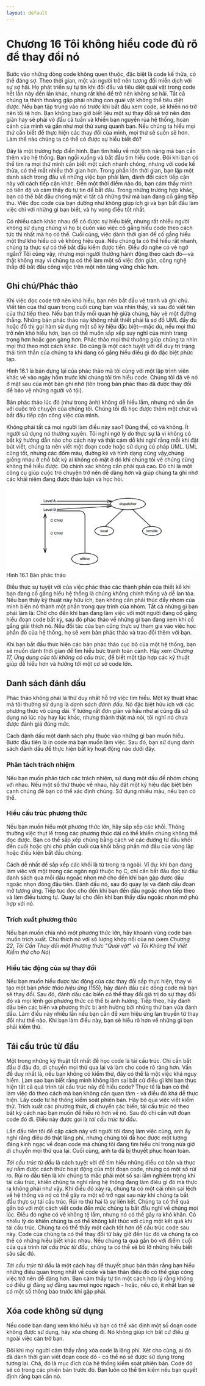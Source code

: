 ```yaml
---
layout: default
---
```


# Chương 16 Tôi không hiểu code đủ rõ để thay đổi nó

Bước vào những dòng code không quen thuộc, đặc biệt là code kế thừa, có thể đáng sợ. Theo thời gian, một vài người trở nên tương đối miễn dịch với sự sợ hãi. Họ phát triển sự tự tin khi đối đầu và tiêu diệt quái vật trong code hết lần này đến lần khác, nhưng rất khó để trở nên không sợ hãi. Tất cả chúng ta thỉnh thoảng gặp phải những con quái vật không thể tiêu diệt được. Nếu bạn tập trung vào nó trước khi bắt đầu xem code, sẽ khiến nó trở nên tồi tệ hơn. Bạn không bao giờ biết liệu một sự thay đổi sẽ trở nên đơn giản hay sẽ phải vò đầu cả tuần và khiến bạn nguyền rủa hệ thống, hoàn cảnh của mình và gần như mọi thứ xung quanh bạn. Nếu chúng ta hiểu mọi thứ cần biết để thực hiện các thay đổi của mình, mọi thứ sẽ suôn sẻ hơn. Làm thế nào chúng ta có thể có được sự hiểu biết đó?

Đây là một trường hợp điển hình. Bạn tìm hiểu về một tính năng mà bạn cần thêm vào hệ thống. Bạn ngồi xuống và bắt đầu tìm hiểu code. Đôi khi bạn có thể tìm ra mọi thứ mình cần biết một cách nhanh chóng, nhưng với code kế thừa, có thể mất nhiều thời gian hơn. Trong phần lớn thời gian, bạn lập một danh sách trong đầu về những việc bạn phải làm, đánh đổi cách tiếp cận này với cách tiếp cận khác. Đến một thời điểm nào đó, bạn cảm thấy mình có tiến độ và cảm thấy đủ tự tin để bắt đầu. Trong những trường hợp khác, bạn có thể bắt đầu chóng mặt vì tất cả những thứ mà bạn đang cố gắng tiếp thu. Việc đọc code của bạn dường như không giúp ích gì và bạn bắt đầu làm việc chỉ với những gì bạn biết, và hy vọng điều tốt nhất.

Có nhiều cách khác nhau để có được sự hiểu biết, nhưng rất nhiều người không sử dụng chúng vì họ bị cuốn vào việc cố gắng hiểu code theo cách tức thì nhất mà họ có thể. Cuối cùng, việc dành thời gian để cố gắng hiểu một thứ khó hiểu có vẻ không hiệu quả. Nếu chúng ta có thể hiểu rất nhanh, chúng ta thực sự có thể bắt đầu kiếm được tiền. Điều đó nghe có vẻ ngớ ngẩn? Tôi cũng vậy, nhưng mọi người thường hành động theo cách đó—và thật không may vì chúng ta có thể làm một số việc đơn giản, công nghệ thấp để bắt đầu công việc trên một nền tảng vững chắc hơn.

## Ghi chú/Phác thảo

Khi việc đọc code trở nên khó hiểu, bạn nên bắt đầu vẽ tranh và ghi chú. Viết tên của thứ quan trọng cuối cùng bạn vừa nhìn thấy, và sau đó viết tên của thứ tiếp theo. Nếu bạn thấy mối quan hệ giữa chúng, hãy vẽ một đường thẳng. Những bản phác thảo này không nhất thiết phải là sơ đồ UML đầy đủ hoặc đồ thị gọi hàm sử dụng một số ký hiệu đặc biệt—mặc dù, nếu mọi thứ trở nên khó hiểu hơn, bạn có thể muốn sắp xếp suy nghĩ của mình trang trọng hơn hoặc gọn gàng hơn. Phác thảo mọi thứ thường giúp chúng ta nhìn mọi thứ theo một cách khác. Đó cũng là một cách tuyệt vời để duy trì trạng thái tinh thần của chúng ta khi đang cố gắng hiểu điều gì đó đặc biệt phức tạp.

Hình 16.1 là bản dựng lại của phác thảo mà tôi cùng với một lập trình viên khác vẽ vào ngày hôm trước khi chúng tôi tìm hiểu code. Chúng tôi đã vẽ nó ở mặt sau của một bản ghi nhớ (tên trong bản phác thảo đã được thay đổi để bảo vệ những người vô tội).

Bản phác thảo lúc đó (như trong ảnh) không dễ hiểu lắm, nhưng nó vẫn ổn với cuộc trò chuyện của chúng tôi. Chúng tôi đã học được thêm một chút và bắt đầu tiếp cận công việc của mình.

Không phải tất cả mọi người làm điều này sao? Đúng thế, có và không. Ít người sử dụng nó thường xuyên. Tôi nghi ngờ lý do thực sự là vì không có bất kỳ hướng dẫn nào cho cách này và thật cám dỗ khi nghĩ rằng mỗi khi đặt bút viết, chúng ta nên viết một đoạn code hoặc sử dụng cú pháp UML. UML cũng tốt, nhưng các đốm màu, đường kẻ và hình dạng cũng vậy,chúng giống nhau ở chỗ bất kỳ ai không có mặt ở đó khi chúng tôi vẽ chúng cũng không thể hiểu được. Độ chính xác không cần phải quá cao. Đó chỉ là một công cụ giúp cuộc trò chuyện trở nên dễ dàng hơn và giúp chúng ta ghi nhớ các khái niệm đang được thảo luận và học hỏi.

![16.1](images/16/16-1.png)
Hình 16.1 Bản phác thảo

Điều thực sự tuyệt vời của việc phác thảo các thành phần của thiết kế khi bạn đang cố gắng hiểu hệ thống là chúng không chính thống và dễ lan tỏa. Nếu bạn thấy kỹ thuật này hữu ích, bạn không cần phải thúc đẩy nhóm của mình biến nó thành một phần trong quy trình của nhóm. Tất cả những gì bạn phải làm là: Chờ cho đến khi bạn đang làm việc với một người đang cố gắng hiểu đoạn code bất kỳ, sau đó phác thảo về những gì bạn đang xem khi cố gắng giải thích nó. Nếu đối tác của bạn cũng thực sự tham gia vào việc học phần đó của hệ thống, họ sẽ xem bản phác thảo và trao đổi thêm với bạn.

Khi bạn bắt đầu thực hiện các bản phác thảo cục bộ của một hệ thống, bạn sẽ muốn dành thời gian để tìm hiểu bức tranh toàn cảnh. Hãy xem _Chương 17, Ứng dụng của tôi không có cấu trúc_, để biết một tập hợp các kỹ thuật giúp dễ hiểu hơn và hướng tới một cơ sở code lớn.

## Danh sách đánh dấu

Phác thảo không phải là thứ duy nhất hỗ trợ việc tìm hiểu. Một kỹ thuật khác mà tôi thường sử dụng là _danh sách đánh dấu_. Nó đặc biệt hữu ích với các phương thức vô cùng dài. Ý tưởng rất đơn giản và hầu như ai cũng đã sử dụng nó lúc này hay lúc khác, nhưng thành thật mà nói, tôi nghĩ nó chưa được đánh giá đúng mức.

Cách đánh dấu một danh sách phụ thuộc vào những gì bạn muốn hiểu. Bước đầu tiên là in code mà bạn muốn làm việc. Sau đó, bạn sử dụng danh sách đánh dấu để thực hiện bất kỳ hoạt động nào dưới đây.

### Phân tách trách nhiệm

Nếu bạn muốn phân tách các trách nhiệm, sử dụng một dấu để nhóm chúng với nhau. Nếu một số thứ thuộc về nhau, hãy đặt một ký hiệu đặc biệt bên cạnh chúng để bạn có thể xác định chúng. Sử dụng nhiều màu, nếu bạn có thể.

### Hiểu cấu trúc phương thức

Nếu bạn muốn hiểu một phương thức lớn, hãy sắp xếp các khối. Thông thường việc thụt lề trong các phương thức dài có thể khiến chúng không thể đọc được. Bạn có thể sắp xếp chúng bằng cách vẽ các đường từ đầu khối đến cuối hoặc ghi chú phần cuối của khối bằng phần mở đầu của vòng lặp hoặc điều kiện bắt đầu chúng.

Cách dễ nhất để sắp xếp các khối là từ trong ra ngoài. Ví dụ: khi bạn đang làm việc với một trong các ngôn ngữ thuộc họ C, chỉ cần bắt đầu đọc từ đầu danh sách qua mỗi dấu ngoặc nhọn mở cho đến khi bạn gặp được dấu ngoặc nhọn đóng đầu tiên. Đánh dấu nó, sau đó quay lại và đánh dấu đoạn mở tương ứng. Tiếp tục đọc cho đến khi bạn đến dấu ngoặc nhọn tiếp theo và làm điều tương tự. Quay lại cho đến khi bạn thấy dấu ngoặc nhọn mở phù hợp với nó.

### Trích xuất phương thức

Nếu bạn muốn chia nhỏ một phương thức lớn, hãy khoanh vùng code bạn muốn trích xuất. Chú thích nó với số lượng khớp nối của nó (xem _Chương 22, Tôi Cần Thay đổi một Phương thức "Quái vật" và Tôi Không thể Viết Kiểm thử cho Nó_)

### Hiểu tác động của sự thay đổi

Nếu bạn muốn hiểu được tác động của các thay đổi sắp thực hiện, thay vì tạo một bản _phác thảo hiệu ứng_ (155), hãy đánh dấu các dòng code mà bạn sẽ thay đổi. Sau đó, đánh dấu các biến có thể thay đổi giá trị do sự thay đổi đó và mọi lệnh gọi phương thức có thể bị ảnh hưởng. Tiếp theo, hãy đánh dấu bên các biến và phương thức bị ảnh hưởng bởi những thứ bạn vừa đánh dấu. Làm điều này nhiều lần nếu bạn cần để xem hiệu ứng lan truyền từ thay đổi như thế nào. Khi bạn làm điều này, bạn sẽ hiểu rõ hơn về những gì bạn phải kiểm thử.

## Tái cấu trúc từ đầu

Một trong những kỹ thuật tốt nhất để học code là tái cấu trúc. Chỉ cần bắt đầu ở đâu đó, di chuyển mọi thứ qua lại và làm cho code rõ ràng hơn. Vấn đề duy nhất là, nếu bạn không có kiểm thử, đây có thể là một việc khá nguy hiểm. Làm sao bạn biết rằng mình không làm sai bất cứ điều gì khi bạn thực hiện tất cả quá trình tái cấu trúc này để hiểu code? Thực tế là bạn có thể làm việc đó theo cách mà bạn không cần quan tâm - và điều đó khá dễ thực hiện. Lấy code từ hệ thống kiểm soát phiên bản. Hãy bỏ qua việc viết kiểm thử. Trích xuất các phương thức, di chuyển các biến, tái cấu trúc nó theo bất kỳ cách nào bạn muốn để hiểu rõ hơn về nó. Sau đó chỉ cần vứt đoạn code đó đi. Điều này được gọi là _tái cấu trúc từ đầu_.

Lần đầu tiên tôi đề cập cách này với người tôi đang làm việc cùng, anh ấy nghĩ rằng điều đó thật lãng phí, nhưng chúng tôi đã học được một lượng đáng kinh ngạc về đoạn code mà chúng tôi đang tìm hiểu chỉ trong nửa giờ di chuyển mọi thứ qua lại. Cuối cùng, anh ta đã bị thuyết phục hoàn toàn.

_Tái cấu trúc từ đầu_ là cách tuyệt vời để tìm hiểu những điều cơ bản và thực sự nắm được cách thức hoạt động của một đoạn code, nhưng có một số rủi ro. Rủi ro đầu tiên là khi chúng ta mắc phải một số sai lầm nghiêm trọng khi tái cấu trúc, khiến chúng ta nghĩ rằng hệ thống đang làm điều gì đó mà thực ra không phải như vậy. Khi điều đó xảy ra, chúng ta có một cái nhìn sai lệch về hệ thống và nó có thể gây ra một số trở ngại sau này khi chúng ta bắt đầu thực sự tái cấu trúc. Rủi ro thứ hai là sự liên kết. Chúng ta có thể quá gắn bó với một cách viết code đến mức chúng ta bắt đầu nghĩ về chúng mọi lúc. Điều đó nghe có vẻ không tệ lắm, nhưng nó có thể gây ra khó khăn. Có nhiều lý do khiến chúng ta có thể không kết thúc với cùng một kết quả khi tái cấu trúc. Chúng ta có thể thấy một cách tốt hơn để cấu trúc code sau này. Code của chúng ta có thể thay đổi từ bây giờ đến lúc đó và chúng ta có thể có những hiểu biết khác nhau. Nếu chúng ta quá gắn bó với điểm cuối của quá trình _tái cấu trúc từ đầu_, chúng ta có thể sẽ bỏ lỡ những hiểu biết sâu sắc đó.

_Tái cấu trúc từ đầu_ là một cách hay để thuyết phục bản thân rằng bạn hiểu những điều quan trọng nhất về code và bản thân điều đó có thể giúp công việc trở nên dễ dàng hơn. Bạn cảm thấy tự tin một cách hợp lý rằng không có điều gì đáng sợ đằng sau mọi ngóc ngách - hoặc, nếu có, ít nhất bạn sẽ có một số thông báo trước khi gặp phải.

## Xóa code không sử dụng

Nếu code bạn đang xem khó hiểu và bạn có thể xác định một số đoạn code không được sử dụng, hãy xóa chúng đi. Nó không giúp ích bất cứ điều gì ngoài việc cản trở bạn.

Đôi khi mọi người cảm thấy rằng xóa code là lãng phí. Xét cho cùng, ai đó đã dành thời gian viết đoạn code đó - có thể nó sẽ được sử dụng trong tương lai. Chà, đó là mục đích của hệ thống kiểm soát phiên bản. Code đó sẽ có trong các phiên bản trước đó. Bạn luôn có thể tìm kiếm nếu bạn quyết định rằng bạn cần nó.
